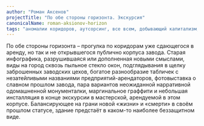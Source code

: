 ```yaml
---
author: "Роман Аксенов"
projectTitle: "По обе стороны горизонта. Экскурсия"
canonicalName: roman-aksionov-horizon
tags: "аномалии коридоров, аутсорсинг, все всем, добывающий капитализм, левая меланхолия, производственная драма, спонтанная низовая альтернатива, эксплуатация скрытой мотивации, практика маленьких движений, национальная академия наук как ведьма, саморазрушающиеся структуры, повторение, отчуждение"
---
```

По обе стороны горизонта – прогулка по коридорам уже сдающегося в аренду, но так и не открывшегося публично корпуса завода. Старая инфографика, разрушившаяся или дополненная новыми смыслами, виды на город сквозь пыльное стекло окон, подглядывания в щелку заброшенных заводских цехов, богатое разнообразие табличек с незатейливыми названиями предприятий-арендаторов, фотовыставка о славном прошлом завода, пара вариантов неожиданной нарративной одомашненной монументалки, маргинальное граффити и небольшая инсталляция в конце экскурсии в мастерской, арендуемой в этом корпусе. Балансирующее на грани новой «жизни» и «смерти» в своём прошлом статусе, здание предстаёт в каком-то наиболее беззащитном виде.
